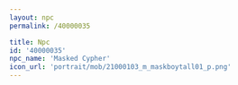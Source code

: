```yaml
---
layout: npc
permalink: /40000035

title: Npc
id: '40000035'
npc_name: 'Masked Cypher'
icon_url: 'portrait/mob/21000103_m_maskboytall01_p.png'
---
```


